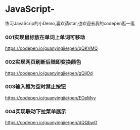 # JavaScript-
练习JavaScrip的小Demo,喜欢请star,也欢迎去我的codepen逛一逛

### 001实现鼠标放在单词上单词可移动
https://codepen.io/guanyingjie/pen/qQKVMQ

### 002实现网页刷新后随即变换颜色
https://codepen.io/guanyingjie/pen/gQjjOd

### 003输入框为空时禁止按钮
https://codepen.io/guanyingjie/pen/EOeMyy

### 004实现联动下拉菜单展示
https://codepen.io/guanyingjie/pen/dQQbwG
